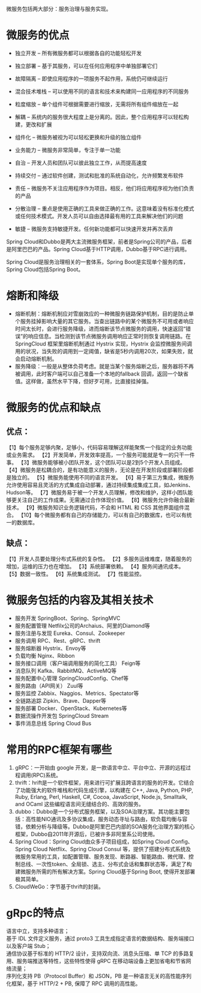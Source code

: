 微服务包括两大部分：服务治理与服务实现。

# 微服务的优点
* 独立开发  – 所有微服务都可以根据各自的功能轻松开发
* 独立部署  – 基于其服务，可以在任何应用程序中单独部署它们
* 故障隔离  – 即使应用程序的一项服务不起作用，系统仍可继续运行
* 混合技术堆栈  – 可以使用不同的语言和技术来构建同一应用程序的不同服务
* 粒度缩放  – 单个组件可根据需要进行缩放，无需将所有组件缩放在一起

* 解耦  – 系统内的服务很大程度上是分离的。因此，整个应用程序可以轻松构建，更改和扩展
* 组件化  – 微服务被视为可以轻松更换和升级的独立组件
* 业务能力  – 微服务非常简单，专注于单一功能
* 自治  – 开发人员和团队可以彼此独立工作，从而提高速度
* 持续交付  – 通过软件创建，测试和批准的系统自动化，允许频繁发布软件
* 责任  – 微服务不关注应用程序作为项目。相反，他们将应用程序视为他们负责的产品
* 分散治理  – 重点是使用正确的工具来做正确的工作。这意味着没有标准化模式或任何技术模式。开发人员可以自由选择最有用的工具来解决他们的问题
* 敏捷  – 微服务支持敏捷开发。任何新功能都可以快速开发并再次丢弃


Spring Cloud和Dubbo是两大主流微服务框架，前者是Spring公司的产品，后者是阿里巴巴的产品。Spring Cloud基于HTTP调用，Dubbo基于RPC进行调用。

Spring Cloud是服务治理相关的一套体系，Spring Boot是实现单个服务的库，Spring Cloud包括Spring Boot。



# 熔断和降级
* 熔断机制：熔断机制应对雪崩效应的一种微服务链路保护机制，目的是防止单个服务挂掉影响大量的其它服务。当查出链路中的某个微服务不可用或者响应时间太长时，会进行服务降级，进而熔断该节点微服务的调用，快速返回“错误”的响应信息。当检测到该节点微服务调用响应正常时则恢复调用链路。在SpringCloud 框架里熔断机制通过 Hystrix 实现，Hystrix 会监控微服务间调用的状况，当失败的调用到一定阈值，缺省是5秒内调用20次，如果失败，就会启动熔断机制。
* 服务降级：一般是从整体负荷考虑。就是当某个服务熔断之后，服务器将不再被调用，此时客户端可以自己准备一个本地的fallback 回调，返回一个缺省值。这样做，虽然水平下降，但好歹可用，比直接挂掉强。

# 微服务的优点和缺点
## 优点：
【1】每个服务足够内聚，足够小，代码容易理解这样能聚焦一个指定的业务功能或业务需求。
【2】开发简单，开发效率提高，一个服务可能就是专一的只干一件事。
【3】微服务能够被小团队开发，这个团队可以是2到5个开发人员组成。
【4】微服务是松耦合的，是有功能意义的服务，无论是在开发阶段或部署阶段都是独立的。
【5】微服务能使用不同的语言开发。
【6】易于第三方集成，微服务允许使用容易且灵活的方式集成自动部署，通过持续集成集成工具，如Jenkins、Hudson等。
【7】微服务易于被一个开发人员理解，修改和维护，这样小团队能够更关注自己的工作成果。无需通过合作体现价值。
【8】微服务允许你融合最新技术。
【9】微服务知识业务逻辑代码，不会和 HTML 和 CSS 其他界面组件混合。
【10】每个微服务都有自己的存储能力，可以有自己的数据库，也可以有统一的数据库。
## 缺点：
【1】开发人员要处理分布式系统的复杂性。
【2】多服务运维难度，随着服务的增加，运维的压力也在增加。
【3】系统部署依赖。
【4】服务间通讯成本。
【5】数据一致性。
【6】系统集成测试。
【7】性能监控。

# 微服务包括的内容及其相关技术
* 服务开发	SpringBoot、Spring、SpringMVC	 
* 服务配置管理	Netfilx公司的Archaius、阿里的Diamond等	 
* 服务注册与发现	Eureka、Consul、Zookeeper	 
* 服务调用	RPC、Rest、gRPC、thrift	 
* 服务熔断器	Hystrix、Envoy等	 
* 负载均衡	Nginx、Ribbon	 
* 服务接口调用（客户端调用服务的简化工具）	Feign等	 
* 消息队列	Kafka、RabbitMQ、ActiveMQ等	 
* 服务配置中心管理	SpringCloudConfig、Chef等	 
* 服务路由（API网关）	Zuul等	 
* 服务监控	Zabbix、Naggios、Metrics、Spectator等	 
* 全链路追踪	Zipkin、Brave、Dapper等	 
* 服务部署	Docker、OpenStack、Kubernetes等	 
* 数据流操作开发包	SpringCloud Stream	 
* 事件消息总线	Spring Cloud Bus

# 常用的RPC框架有哪些
1. gRPC：一开始由 google 开发，是一款语言中立、平台中立、开源的远程过程调用(RPC)系统。
2. thrift：hrift是一个软件框架，用来进行可扩展且跨语言的服务的开发。它结合了功能强大的软件堆栈和代码生成引擎，以构建在 C++, Java, Python, PHP, Ruby, Erlang, Perl, Haskell, C#, Cocoa, JavaScript, Node.js, Smalltalk, and OCaml 这些编程语言间无缝结合的、高效的服务。
3. dubbo：Dubbo是一个分布式服务框架，以及SOA治理方案。其功能主要包括：高性能NIO通讯及多协议集成，服务动态寻址与路由，软负载均衡与容错，依赖分析与降级等。Dubbo是阿里巴巴内部的SOA服务化治理方案的核心框架，Dubbo自2011年开源后，已被许多非阿里系公司使用。
4. Spring Cloud：Spring Cloud由众多子项目组成，如Spring Cloud Config、Spring Cloud Netflix、Spring Cloud Consul 等，提供了搭建分布式系统及微服务常用的工具，如配置管理、服务发现、断路器、智能路由、微代理、控制总线、一次性token、全局锁、选主、分布式会话和集群状态等，满足了构建微服务所需的所有解决方案。Spring Cloud基于Spring Boot, 使得开发部署极其简单。
5. CloudWeGo：字节基于thrift的封装。  

# gRpc的特点
语言中立，支持多种语言；  
基于 IDL 文件定义服务，通过 proto3 工具生成指定语言的数据结构、服务端接口以及客户端 Stub；  
通信协议基于标准的 HTTP/2 设计，支持双向流、消息头压缩、单 TCP 的多路复用、服务端推送等特性，这些特性使得 gRPC 在移动端设备上更加省电和节省网络流量；  
序列化支持 PB（Protocol Buffer）和 JSON，PB 是一种语言无关的高性能序列化框架，基于 HTTP/2 + PB, 保障了 RPC 调用的高性能。